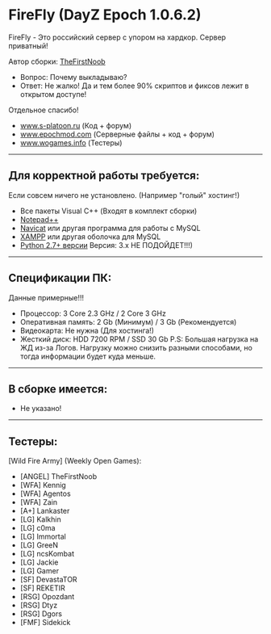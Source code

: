 **FireFly (DayZ Epoch 1.0.6.2)**
================

FireFly - Это российский сервер с упором на хардкор. Сервер приватный!

Автор сборки: [TheFirstNoob](http://s-platoon.ru/profile/923-thefirstnoob/)

* Вопрос: Почему выкладываю?
* Ответ: Не жалко! Да и тем более 90% скриптов и фиксов лежит в открытом доступе!  

Отдельное спасибо!  
* www.s-platoon.ru (Код + форум)
* www.epochmod.com (Серверные файлы + код + форум)
* www.wogames.info (Тестеры)

--------------------------
Для корректной работы требуется:
--------------------------
Если совсем ничего не установлено. (Например "голый" хостинг!)

* Все пакеты Visual C++ (Входят в комплект сборки)
* [Notepad++](http://www.notepad-plus-plus.org/download/)
* [Navicat](http://www.yadi.sk/d/YloWgCGM60FL2) или другая программа для работы с MySQL
* [XAMPP](http://www.apachefriends.org/download.html) или другая оболочка для MySQL
* [Python 2.7+ версии](http://www.python.org/downloads/) Версия: 3.х НЕ ПОДОЙДЕТ!!!)

--------------------------
Спецификации ПК:
--------------------------
Данные примерные!!!

* Процессор: 3 Core 2.3 GHz / 2 Core 3 GHz
* Оперативная память: 2 Gb (Минимум) / 3 Gb (Рекомендуется)
* Видеокарта: Не нужна (Для хостинга!)
* Жесткий диск: HDD 7200 RPM / SSD 30 Gb
P.S: Большая нагрузка на ЖД из-за Логов.
Нагрузку можно снизить разными способами, но тогда информации будет куда меньше.

--------------------------
В сборке имеется:
--------------------------

* Не указано!

--------------------------
Тестеры:
--------------------------
[Wild Fire Army] (Weekly Open Games):  
* [ANGEL] TheFirstNoob
* [WFA] Kennig
* [WFA] Agentos
* [WFA] Zain
* [A+] Lankaster
* [LG] Kalkhin
* [LG] c0ma
* [LG] Immortal
* [LG] GreeN
* [LG] ncsKombat
* [LG] Jackie
* [LG] Gamer
* [SF] DevastaTOR
* [SF] REKETIR
* [RSG] Opozdant
* [RSG] Dtyz
* [RSG] Dgors
* [FMF] Sidekick
